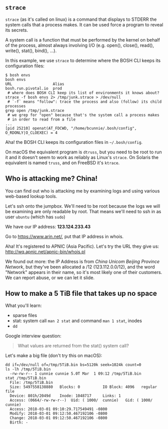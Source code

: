 ## `strace`

`strace` (as it's called on linux) is a command that displays to STDERR
the system calls that a process makes. It can be used force a program
to reveal its secrets.

A system call is a function that must be performed by the kernel
on behalf of the process, almost always involving I/O (e.g.
open(), close(), read(), write(), stat(), bind(), ...).

In this example, we use `strace` to determine where the BOSH CLI
keeps its configuration files:

```
$ bosh envs
bosh envs
URL                  Alias
bosh.run.pivotal.io  prod
 # where does BOSH CLI keep its list of environments it knows about?
strace -f bosh envs 2> /tmp/junk.strace > /dev/null
 # `-f` means "follow": trace the process and also (follow) its child processes
grep open /tmp/junk.strace
 # we grep for "open" because that's the system call a process makes
 # in order to read from a file
...
[pid 25210] openat(AT_FDCWD, "/home/bcunnie/.bosh/config", O_RDONLY|O_CLOEXEC) = 4
```

Aha! the BOSH CLI keeps its configuration files in `~/.bosh/config`.

On macOS the equivalent program is `dtruss`, but you need to be root to run it
and it doesn't seem to work as reliably as Linux's `strace`. On Solaris the
equivalent is named `truss`, and on FreeBSD it's `ktrace`.

## Who is attacking me? China!

You can find out who is attacking me by examining logs and using various
web-based lookup tools.

Let's ssh onto the jumpbox. We'll need to be root because the logs we will be
examining are only readable by root. That means we'll need to ssh in as user
`ubuntu` (which has `sudo`)

We have our IP address: **123.124.233.43**

Go to <https://www.arin.net/>, put that IP address in whois.

Aha! It's registered to APNIC (Asia Pacific). Let's try the URL they
give us: <http://wq.apnic.net/apnic-bin/whois.pl>

We found out more: the IP Address is from _China Unicom Beijing Province Network_, but they've been allocated a /12 (123.112.0.0/12), and the
word "Network" appears in their name, so it's most likely one of their
customers. We can report abuse, or we can let it slide.

## How to make a 5 TiB file that takes up no space

What you'll learn:

- sparse files
- stat: system call `man 2 stat` and command `man 1 stat`,
  inodes
- `dd`

Google interview question:

> What values are returned from the stat() system call?

Let's make a big file (don't try this on macOS):

```
dd if=/dev/null of=/tmp/5TiB.bin bs=5120k seek=1024k count=0
ls -lh /tmp/5TiB.bin
  -rw-rw-r-- 1 cunnie cunnie 5.0T Mar  1 09:12 /tmp/5TiB.bin
stat /tmp/5TiB.bin
  File: /tmp/5TiB.bin
  Size: 5497558138880	Blocks: 0          IO Block: 4096   regular file
  Device: 801h/2049d	Inode: 1048717     Links: 1
  Access: (0664/-rw-rw-r--)  Uid: ( 1000/  cunnie)   Gid: ( 1000/  cunnie)
  Access: 2018-03-01 09:10:29.717549491 -0800
  Modify: 2018-03-01 09:12:50.467192106 -0800
  Change: 2018-03-01 09:12:50.467192106 -0800
  Birth: -
```

